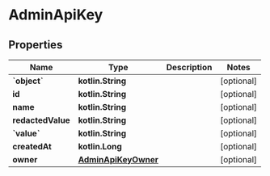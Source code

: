 
# AdminApiKey

## Properties
| Name | Type | Description | Notes |
| ------------ | ------------- | ------------- | ------------- |
| **&#x60;object&#x60;** | **kotlin.String** |  |  [optional] |
| **id** | **kotlin.String** |  |  [optional] |
| **name** | **kotlin.String** |  |  [optional] |
| **redactedValue** | **kotlin.String** |  |  [optional] |
| **&#x60;value&#x60;** | **kotlin.String** |  |  [optional] |
| **createdAt** | **kotlin.Long** |  |  [optional] |
| **owner** | [**AdminApiKeyOwner**](AdminApiKeyOwner.md) |  |  [optional] |



